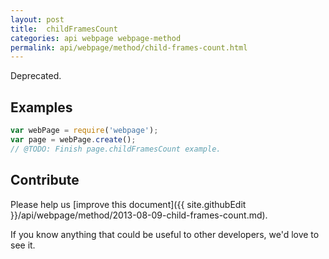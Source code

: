 ```yaml
---
layout: post
title:  childFramesCount
categories: api webpage webpage-method
permalink: api/webpage/method/child-frames-count.html
---
```


Deprecated.

## Examples

```javascript
var webPage = require('webpage');
var page = webPage.create();
// @TODO: Finish page.childFramesCount example.
```

## Contribute

Please help us [improve this document]({{ site.githubEdit }}/api/webpage/method/2013-08-09-child-frames-count.md).

If you know anything that could be useful to other developers, we'd love to see it.



